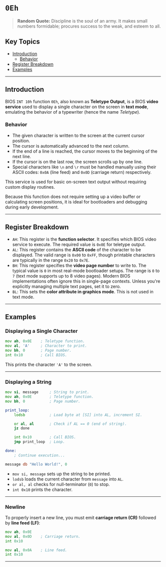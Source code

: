# `0Eh`

> **Random Quote:** Discipline is the soul of an army. It makes small numbers formidable; procures success to the weak, and esteem to all.

## Key Topics

+ [Introduction](#introduction)
    + [Behavior](#behavior)
+ [Register Breakdown](#register-breakdown)
+ [Examples](#examples)

---

## Introduction

BIOS `INT 10h` function `0Eh`, also known as **Teletype Output**, is a BIOS **video service** used to display a single character on the screen in **text mode**, emulating the behavior of a typewriter (hence the name *Teletype*).

### Behavior

+ The given character is written to the screen at the current cursor position.
+ The cursor is automatically advanced to the next column.
+ If the end of a line is reached, the cursor moves to the beginning of the next line.
+ If the cursor is on the last row, the screen scrolls up by one line.
+ Special characters like `\n` and `\r` must be handled manually using their ASCII codes: `0x0A` (line feed) and `0x0D` (carriage return) respectively.

This service is used for basic on-screen text output without requiring custom display routines.

Because this function does not require setting up a video buffer or calculating screen positions, it is ideal for bootloaders and debugging during early development.

---

## Register Breakdown

+ `AH`: This register is the **function selector**. It specifies which BIOS video service to execute. The required value is `0x0E` for teletype output.
+ `AL`: This register contains the **ASCII code** of the character to be displayed. The valid range is `0x00` to `0xFF`, though printable characters are typically in the range `0x20` to `0x7E`.
+ `BH`: This register specifies the **video page number** to write to. The typical value is `0` in most real-mode bootloader setups. The range is `0` to `7` (text mode supports up to 8 video pages). Modern BIOS implementations often ignore this in single-page contexts. Unless you're explicitly managing multiple text pages, set it to zero.
+ `BL`: This sets the **color attribute in graphics mode**. This is not used in text mode.

---

## Examples

### Displaying a Single Character

```asm
mov ah, 0x0E    ; Teletype function.
mov al, 'A'     ; Character to print.
mov bh, 0       ; Page number.
int 0x10        ; Call BIOS.
```

This prints the character `'A'` to the screen.

---

### Displaying a String

```asm
mov si, message     ; String to print.
mov ah, 0x0E        ; Teletype function.
mov bh, 0           ; Page number.

print_loop:
    lodsb           ; Load byte at [SI] into AL, increment SI.

    or al, al       ; Check if AL == 0 (end of string).
    jz done

    int 0x10        ; Call BIOS.
    jmp print_loop  ; Loop.

done:
    ; Continue execution...

message db "Hello World!", 0
```

+ `mov si, message` sets up the string to be printed.
+ `lodsb` loads the current character from `message` into `AL`.
+ `or al, al` checks for null-terminator (`0`) to stop.
+ `int 0x10` prints the character.

---

### Newline

To properly insert a new line, you must emit **carriage return (CR)** followed by **line feed (LF)**:

```asm
mov ah, 0x0E
mov al, 0x0D    ; Carriage return.
int 0x10

mov al, 0x0A    ; Line feed.
int 0x10
```

---
